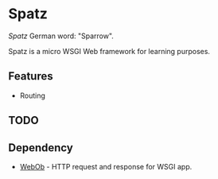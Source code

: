 # Spatz

*Spatz* German word: "Sparrow".

Spatz is a micro WSGI Web framework for learning purposes. 

## Features

* Routing


## TODO




## Dependency

* [WebOb](https://docs.pylonsproject.org/projects/webob/en/stable/index.html) - HTTP request and response for WSGI app.

